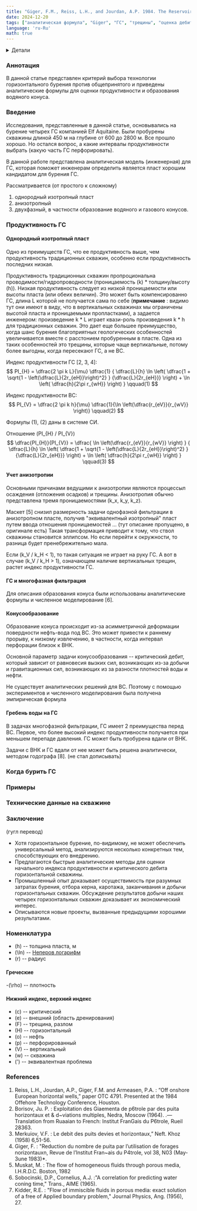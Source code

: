 ```yaml
---
title: "Giger, F.M., Reiss, L.H., and Jourdan, A.P. 1984. The Reservoir Engineering Aspects of Horizontal Drilling"
date: 2024-12-20
tags: ["аналитическая формула", "Giger", "ГС", "трещины", "оценка дебита", "обзор статьи"]
language: 'ru-Ru'
math: true
---
```


<details>
<summary>Детали</summary>
<dl>
    <dt><b>авторы</b>: Giger, F.M., Reiss, L.H., and Jourdan, A.P. </dt>
    <dt><b>Название</b>: The Reservoir Engineering Aspects of Horizontal Drilling </dt>
    <dt><b>год</b>: 1984</dt>
    <dt><b>DOI</b>: <a href ="https://doi.org/10.2118/13024-MS">Cсылка</a></dt>
</dl>
</details>

### Аннотация
В данной статье представлен критерий выбора технологии горизонтального бурения против общепринятого и приведены аналитические 
формулы для оценки продуктивности и образования водяного конуса.

### Введение
Исследования, представленные в данной статье, основывались на бурение четырех ГС компанией Elf Aquitaine. 
Были пробурены скважины длиной 450 м на глубине от 600 до 2800 м. Все прошло хорошо. 
Но остался вопрос, а какие интервалы продуктивности выбрать (какую часть ГС перфорировать). 

В данной работе представлена аналитическая модель (инженерная) для ГС, которая поможет инженерам 
определить является пласт хорошим кандидатом для бурения ГС. 

Рассматривается  (от простого к сложному)
1. однородный изотропный пласт
2. анизотропный
3. двухфазный, в частности образование водяного и газового конусов. 


### Продуктивность ГС

#### Однородный изотропный пласт

Одно из преимуществ ГС, что ее продуктивность выше, чем продуктивность традиционных скважин, особенно если продуктивность последних 
низкая. 

Продуктивность традиционных скважин пропроциональна проводимости/гидропроводности (проницаемость (k) * толщину/высоту (h)). 
Низкая продуктивность следует из низкой проницаемости или высоты пласта (или обеих величин). Это может быть 
компенсированно ГС, длина L которой не получается сама по себе (<b>примечание</b> : видимо тут они имеют в виду, что в вертикальных скважинах мы ограничены
высотой пласта и проницаемыми пропластками), а задается инженером: произведение k * L играет квази-роль произведения k * h для традиционных скважин.
Это дает еще большее преимущество, когда шанс бурения благоприятных геологических особенностей увеличивается вместе с расстонием пробуренным в пласте. Одна из таких особенностей это трещины, которые чаще вертикальные, потому более выгодны, когда пересекают ГС, а не ВС.

Индекс продуктивности ГС [2, 3, 4]:
$$
PI_{H} = \dfrac{2 \pi k L}{\mu}
\dfrac{1}
{
    \dfrac{L}{h}
    \ln \left(
        \dfrac{1 + 
        \sqrt{1 - \left(\dfrac{L}{2r_{eH}}\right)^2}
        }
        {\dfrac{L}{2r_{eH}}}
    \right)
    + \ln \left(
        \dfrac{h}{2\pi r_{wH}}
    \right)
}
\qquad(1)
$$

Индекс продуктивности ВС:
$$
PI_{V} = \dfrac{2 \pi k h}{\mu}
\dfrac{1}{\ln \left(\dfrac{r_{eV}}{r_{wV}} \right)}
\qquad(2)
$$

Формулы (1), (2) даны в системе СИ. 

Отношение \(PI_{H} / PI_{V}\)
$$
\dfrac{PI_{H}}{PI_{V}} = 
\dfrac{
\ln \left(\dfrac{r_{eV}}{r_{wV}} \right)
}
{
    \dfrac{L}{h}
    \ln \left(
        \dfrac{1 + 
        \sqrt{1 - \left(\dfrac{L}{2r_{eH}}\right)^2}
        }
        {\dfrac{L}{2r_{eH}}}
    \right)
    + \ln \left(
        \dfrac{h}{2\pi r_{wH}}
    \right)
}
\qquad(3)
$$

#### Учет анизотропии
Основными причинами ведущими к анизотропии являются процессыл осаждения (отложения осадков) и трещины. 
Анизотропия обычно представлена тремя проницаемостями \(k_x, k_y, k_z\).

Маскет [5] снизил размерность задачи однофазной фильтрации в анизотропном пласте, получив "эквивалентный изотропный" пласт 
путем ввода отношения проницаемостей ... (тут описание пропущено, в оригинале есть)
Такая трансформация приводит к тому, что ствол скважины становится эллипсом. Но если перейти к окружности, то разница будет пренебрежительно мала. 

Если \(k_V / k_H < 1\), то такая ситуация не играет на руку ГС. А вот в случае \(k_V / k_H > 1), означающем наличие вертикальных трещин, растет индекс 
продуктивности ГС.

#### ГС и многофазная фильтрация
Для описания образования конуса были использованы аналитические формулы и численное моделирование [6].

#### Конусообразование
Образование конуса происходит из-за асимметричной деформации повердности нефть-вода под ВС. Это может привести к раннему прорыву, к низкому 
извлечению, в частности, когда интервал перфорации близок к ВНК.

Основной параметр задачи конусообразования -- критический дебит, который зависит от равновесия вызких сил, возникающих из-за добычи и 
гравитационных сил, возникающих из за разности плотностей воды и нефти.

Не существует аналитических решений для ВС. Поэтому с помощью экспериментов и численного моделирования была получена эмпирическая формула

#### Гребень воды на ГС
В задачах многофазной фильтрации, ГС имеет 2 преимущества перед ВС. Первое, что более высокий индекс продуктивности получается при меньшем перепаде давления. ГС может быть пробурена вдали от ВНК.

Задачи с ВНК и ГС вдали от нее может быть решена аналитически, методом годографа [8]. (не стал дописывать)

### Когда бурить ГС

### Примеры

### Технические данные на скважине

### Заключение
(гугл перевод)
- Хотя горизонтальное бурение, по-видимому, не может обеспечить универсальный метод, анализируются несколько конкретных тем, способствующих его внедрению.
- Предлагаются быстрые аналитические методы для оценки начального индекса продуктивности и критического дебита горизонтальной скважины.
- Промышленный опыт доказывает осуществимость при разумных затратах бурения, отбора керна, каротажа, заканчивания и добычи горизонтальных скважин.
Обсуждение результатов добычи наших четырех горизонтальных скважин доказывает их экономический интерес.
- Описываются новые проекты, вызванные предыдущими хорошими результатами.

### Номенклатура
- \(h\) -- толщина пласта, м
- \(\ln\) -- [Неперов логарифм](https://ru.wikipedia.org/wiki/%D0%9D%D0%B5%D0%BF%D0%B5%D1%80%D0%BE%D0%B2_%D0%BB%D0%BE%D0%B3%D0%B0%D1%80%D0%B8%D1%84%D0%BC)
- \(r\) -- радиус

#### Греческие
-\(\rho\) -- плотность

#### Нижний индекс, верхний индекс
- \(c\) -- критический
- \(e\) -- внешний (область дренирования)
- \(F\) -- трещина, разлом
- \(H\) -- горизонтальный
- \(o\) -- нефть
- \(p\) -- перфорированный
- \(V\) -- вертикальный
- \(w\) -- скважина
- \('\) -- эквивалентная проблема


### References
1. Reiss, L.H., Jourdan, A.P., Giger, F.M. and Armeasen, P.A. : “Off onshore European horizontal wells,” paper OTC 4791. Presented at the 1984 Offehore Technology Conference, Houston.
2. Borisov, Ju. P. : Exploitation des Giaementa de p6trole par des puita horizontaux et & d~viations multiples, Nedra, Moscow (1964). .— Translation from Ruaaian to French: Institut FranGais du P6trole, Rueil 28363.
3. Merkuiov, V.F. : Le debit des puits devies et horizontaux,” Neft. Khoz (1958) 6,51-56.
4. Giger, F. : "Reduction du nombre de puita par l’utilisation de forages norizontauxn, Revue de l’lnstitut Fran~ais du P4trole,
vol 38, N03 (May-3une 1983)*.
5. Muskat, M. : The flow of homogeneous fluids through porous media, I.H.R.D.C. Boston, 1982
7. Sobocinski, D.P., Cornelius, A.J. :"A correlation for predicting water coning time," Trans., AIME (1965).
8. Kidder, R.E. : "Flow of immiscible fluids in porous media: exact  solution of a free of Applied boundary problem," Journal Physics, Ang. (1956), 27.